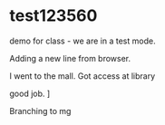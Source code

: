 # test123560
demo for class - we are in a test mode.

Adding a new line from browser.

I went to the mall. Got access at library

good job. ]

Branching to mg
